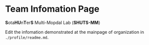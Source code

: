 # Team Infomation Page

**S**ota**HU**n**T**er**S** Multi-Mopdal Lab (**SHUTS-MM**)

Edit the infomation demonstrated at the mainpage of organization in ``./profile/readme.md``.

